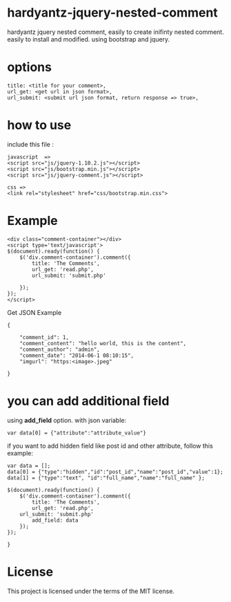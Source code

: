 hardyantz-jquery-nested-comment
===============================

hardyantz jquery nested comment, easily to create inifinty nested comment. easily to install and modified.
using bootstrap and jquery.


options
========
```
title: <title for your comment>,
url_get: <get url in json format>,
url_submit: <submit url json format, return response => true>,
```

how to use 
==========

include this file :
```
javascript  => 
<script src="js/jquery-1.10.2.js"></script>
<script src="js/bootstrap.min.js"></script>
<script src="js/jquery-comment.js"></script>

css =>
<link rel="stylesheet" href="css/bootstrap.min.css">
```

Example
========
```
<div class="comment-container"></div> 
<script type='text/javascript'>
$(document).ready(function() {
	$('div.comment-container').comment({
        title: 'The Comments',
        url_get: 'read.php',
		url_submit: 'submit.php'
		
	});
});
</script>
```
Get JSON Example
```
{

    "comment_id": 1,
    "comment_content": "hello world, this is the content",
    "comment_author": "admin",
    "comment_date": "2014-06-1 08:10:15",
    "imgurl": "https:<image>.jpeg"

}
```

you can add additional field
=============================

using <b>add_field</b>  option. with json variable:
```
var data[0] = {"attribute":"attribute_value"}
```

if you want to add hidden field like post id and other attribute, follow this example:
```
var data = [];
data[0] = {"type":"hidden","id":"post_id","name":"post_id","value":1};
data[1] = {"type":"text", "id":"full_name","name":"full_name" };

$(document).ready(function() {
	$('div.comment-container').comment({
        title: 'The Comments',
        url_get: 'read.php',
	url_submit: 'submit.php'
        add_field: data
	});
});

}
```

License
=======
This project is licensed under the terms of the MIT license.

		
